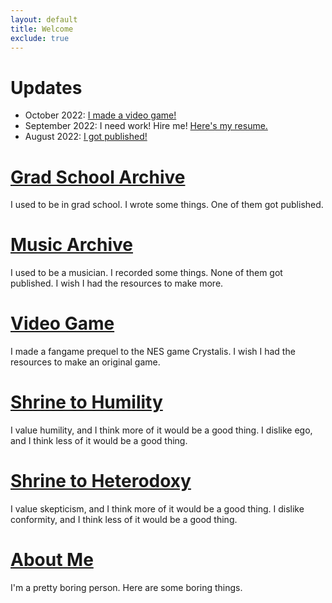 ```yaml
---
layout: default
title: Welcome
exclude: true
---
```


# Updates

  * October 2022: [I made a video game!](/misc/vg)
  * September 2022: I need work! Hire me! [Here's my resume.](/about/resume.pdf)
  * August 2022: [I got published!](https://link.springer.com/article/10.1007/s10657-022-09750-9)

# [Grad School Archive](/grad/)
I used to be in grad school. I wrote some things. One of them got published.

# [Music Archive](/music/)
I used to be a musician. I recorded some things. None of them got published. I wish I had the resources to make more.

# [Video Game](/misc/vg/)
I made a fangame prequel to the NES game Crystalis. I wish I had the resources to make an original game.

# [Shrine to Humility](/shrines/humility/)
I value humility, and I think more of it would be a good thing. I dislike ego, and I think less of it would be a good thing.

# [Shrine to Heterodoxy](/shrines/heterodoxy/)
I value skepticism, and I think more of it would be a good thing. I dislike conformity, and I think less of it would be a good thing.

# [About Me](/about/)
I'm a pretty boring person. Here are some boring things.
